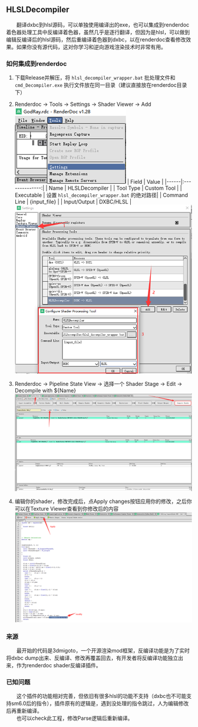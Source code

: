 ## HLSLDecompiler

&emsp;&emsp;翻译dxbc到hlsl源码，可以单独使用编译出的exe，也可以集成到renderdoc着色器处理工具中反编译着色器，虽然几乎是逐行翻译，但因为是hlsl，可以做到编辑反编译后的hlsl源码，然后重编译着色器到dxbc，以在renderdoc查看修改效果。如果你没有源代码，这对你学习和逆向游戏渲染技术时非常有用。

### 如何集成到renderdoc

1. 下载Release并解压，将 `hlsl_decompiler_wrapper.bat` 批处理文件和 `cmd_Decompiler.exe` 执行文件放在同一目录（建议直接放在renderdoc目录下）
2. Renderdoc -> Tools -> Settings -> Shader Viewer -> Add<br>
![](./Images/1.png)
    | Field | Value |
    |------|:--------------:|
    | Name | HLSLDecompiler |
    | Tool Type | Custom Tool |
    | Executable | 设置 `hlsl_decompiler_wrapper.bat` 的绝对路径|
    | Command Line | {input_file} |
    | Input/Output | DXBC/HLSL |
![](./Images/2.png)

3. Renderdoc -> Pipeline State View -> 选择一个 Shader Stage -> Edit -> Decompile with ${Name}<br>
![](./Images/3.png)

4. 编辑你的shader，修改完成后，点Apply changes按钮应用你的修改，之后你可以在Texture Viewer查看到你修改后的内容<br>
![](./Images/4.png)

### 来源
&emsp;&emsp;最开始的代码是3dmigoto，一个开源渲染mod框架，反编译功能是为了实时将dxbc dump出来、反编译、修改再覆盖回去，有开发者将反编译功能独立出来，作为renderdoc shader反编译插件。

### 已知问题
&emsp;&emsp;这个插件的功能相对完善，但依旧有很多hlsl的功能不支持（dxbc也不可能支持sm6.0后的指令），插件原有的逻辑是，遇到没处理的指令跳过，人为编辑修改后再重新编译。<br>
&emsp;&emsp;也可以check此工程，修改Parse逻辑后重新编译。